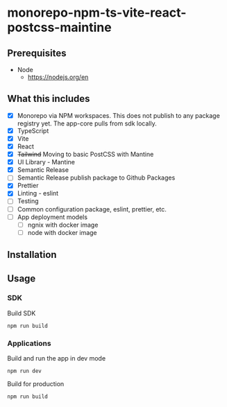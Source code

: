 # monorepo-npm-ts-vite-react-postcss-maintine

## Prerequisites

- Node
  - https://nodejs.org/en

## What this includes

- [x] Monorepo via NPM workspaces. This does not publish to any package registry yet. The app-core pulls from sdk locally.
- [x] TypeScript
- [x] Vite
- [x] React
- [x] ~~Tailwind~~ Moving to basic PostCSS with Mantine
- [x] UI Library - Mantine
- [x] Semantic Release
- [ ] Semantic Release publish package to Github Packages
- [x] Prettier
- [x] Linting - eslint
- [ ] Testing
- [ ] Common configuration package, eslint, prettier, etc.
- [ ] App deployment models
  - [ ] ngnix with docker image
  - [ ] node with docker image

## Installation

## Usage

### SDK

Build SDK

`npm run build`

### Applications

Build and run the app in dev mode

`npm run dev`

Build for production

`npm run build`
